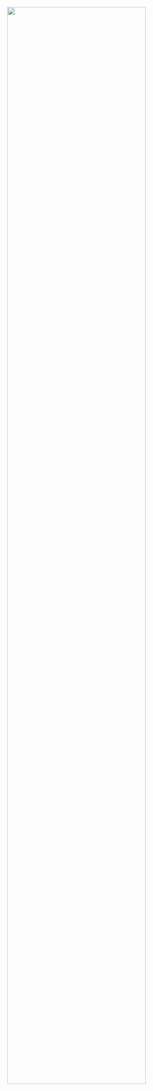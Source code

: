 <p align="center">
  <img src="https://placehold.co/600x100/00000000/3480eb/?text=Hello,+I%27m+Ice&font=Montserrat" width="80%">
</p>


